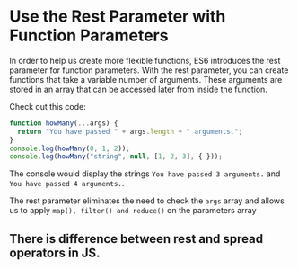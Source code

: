 # Use the Rest Parameter with Function Parameters
In order to help us create more flexible functions, ES6 introduces the rest parameter for function parameters. With the rest parameter, you can create functions that take a variable number of arguments. These arguments are stored in an array that can be accessed later from inside the function.

Check out this code:
```javascript
function howMany(...args) {
  return "You have passed " + args.length + " arguments.";
}
console.log(howMany(0, 1, 2));
console.log(howMany("string", null, [1, 2, 3], { }));
```
The console would display the strings ```You have passed 3 arguments.``` and ```You have passed 4 arguments.```.

The rest parameter eliminates the need to check the ```args``` array and allows us to apply ```map(), filter() and reduce()``` on the parameters array

## There is difference between rest and spread operators in JS.
